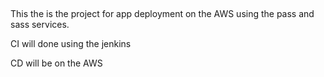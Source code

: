 ##
This the is the project for app deployment on the AWS using the pass and sass services.

CI will done using the jenkins

CD will be on the AWS
